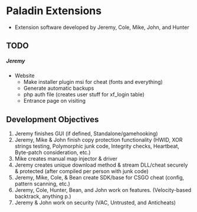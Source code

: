 # Paladin Extensions
- Extension software developed by Jeremy, Cole, Mike, John, and Hunter

## TODO
##### Jeremy
- Website
   - Make installer plugin msi for cheat (fonts and everything)
   - Generate automatic backups
   - php auth file (creates user stuff for xf_login table)
   - Entrance page on visiting

## Development Objectives
1. Jeremy finishes GUI (if defined, Standalone/gamehooking)
2. Jeremy, Mike & John finish copy protection functionality (HWID, XOR strings testing, Polymorphic junk code, Integrity checks, Heartbeat, Byte-patch consideration, etc.)
3. Mike creates manual map injector & driver
4. Jeremy creates unique download method & stream DLL/cheat securely & protected (after compiled per person with junk code)
5. Jeremy, Mike, Cole, & Bean create SDK/base for CSGO cheat (config, pattern scanning, etc.)
6. Jeremy, Cole, Hunter, Bean, and John work on features. (Velocity-based backtrack, anything p.)
7. Jeremy & John work on security (VAC, Untrusted, and Anticheats)
